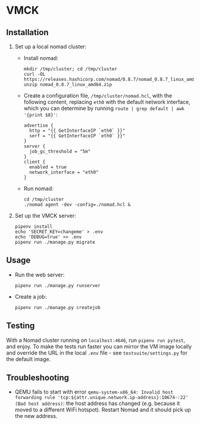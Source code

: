 # VMCK

## Installation

1. Set up a local nomad cluster:

    * Install nomad:
        ```shell
        mkdir /tmp/cluster; cd /tmp/cluster
        curl -OL https://releases.hashicorp.com/nomad/0.8.7/nomad_0.8.7_linux_amd64.zip
        unzip nomad_0.8.7_linux_amd64.zip
        ```

    * Create a configuration file, `/tmp/cluster/nomad.hcl`, with the following
      content, replacing `eth0` with the default network interface, which you
      can determine by running `route | grep default | awk '{print $8}'`:
        ```hcl
        advertise {
          http = "{{ GetInterfaceIP `eth0` }}"
          serf = "{{ GetInterfaceIP `eth0` }}"
        }
        server {
          job_gc_threshold = "5m"
        }
        client {
          enabled = true
          network_interface = "eth0"
        }
        ```

    * Run nomad:
        ```shell
        cd /tmp/cluster
        ./nomad agent -dev -config=./nomad.hcl &
        ```

2. Set up the VMCK server:
    ```shell
    pipenv install
    echo 'SECRET_KEY=changeme' > .env
    echo 'DEBUG=true' >> .env
    pipenv run ./manage.py migrate
    ```

## Usage

* Run the web server:
    ```shell
    pipenv run ./manage.py runserver
    ```

* Create a job:
    ```shell
    pipenv run ./manage.py createjob
    ```

## Testing
With a Nomad cluster running on `localhost:4646`, run `pipenv run pytest`, and
enjoy. To make the tests run faster you can mirror the VM image locally and
override the URL in the local `.env` file - see `testsuite/settings.py` for the
default image.

## Troubleshooting
* QEMU fails to start with error `qemu-system-x86_64: Invalid host forwarding
  rule 'tcp:${attr.unique.network.ip-address}:10674-:22' (Bad host address)`:
  the host address has changed (e.g. because it moved to a different WiFi
  hotspot). Restart Nomad and it should pick up the new address.
